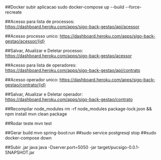 ##Docker subir aplicacao 
sudo docker-compose up --build --force-recreate

##Acesso para lista de processos: 
https://dashboard.heroku.com/apps/sigo-back-gestao/api/acessor

##Acesso processo unico: 
https://dashboard.heroku.com/apps/sigo-back-gestao/acessor/{id}

##Salvar, Atualizar e Deletar processo: 
https://dashboard.heroku.com/apps/sigo-back-gestao/acessor

##Acesso para lista de operadores: 
https://dashboard.heroku.com/apps/sigo-back-gestao/api/contrato

##Acesso operador unico: 
https://dashboard.heroku.com/apps/sigo-back-gestao/contrato/{id}

##Salvar, Atualizar e Deletar operador: 
https://dashboard.heroku.com/apps/sigo-back-gestao/contrato

##Recompilar node_modules
rm -rf node_modules package-lock.json && npm install
mvn clean package

##Rodar teste
mvn test

##Gerar build 
mvn spring-boot:run
##sudo service postgresql stop
##sudo docker-compose down

##Subir .jar java
java -Dserver.port=5050 -jar target/pucsigo-0.0.1-SNAPSHOT.jar

